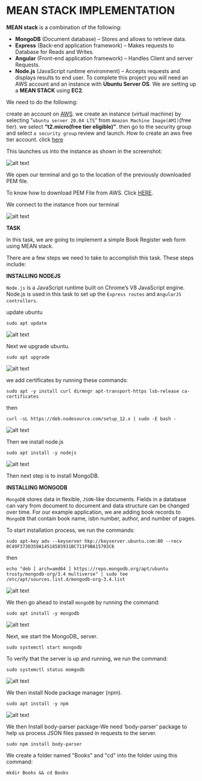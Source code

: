 # MEAN STACK IMPLEMENTATION

**MEAN stack** is a combination of the following:

- **MongoDB** (Document database) – Stores and allows to retrieve data.
- **Express** (Back-end application framework) – Makes requests to Database for Reads and Writes.
- **Angular** (Front-end application framework) – Handles Client and server Requests.
- **Node.js** (JavaScript runtime environment) – Accepts requests and displays results to end user.
To complete this project you will need an AWS account and an instance with **Ubuntu Server OS**. We are setting up a **MEAN STACK** using **EC2**.


We need to do the following:

create an account on [AWS](https://aws.amazon.com/).
we create an instance (virtual machine) by selecting “`ubuntu server 20.04 LTS`” from `Amazon Machine Image(AMI)`(free tier).
we select **“t2.micro(free tier eligible)”**.
then go to the security group and select `a security group` review and launch.
How to create an aws free tier account. click [here](https://www.youtube.com/watch?v=xxKuB9kJoYM&list=PLtPuNR8I4TvkwU7Zu0l0G_uwtSUXLckvh&index=8)

This launches us into the instance as shown in the screenshot:

![alt text](images/4.1.png)

We open our terminal and go to the location of the previously downloaded PEM file.

To know how to download PEM File from AWS. Click [HERE](https://intellipaat.com/community/52119/how-to-download-a-pem-file-from-aws).

We connect to the instance from our terminal

![alt text](images/4.2.png)

**TASK**

In this task, we are going to implement a simple Book Register web form using MEAN stack.

There are a few steps we need to take to accomplish this task. These steps include:

**INSTALLING NODEJS**

`Node.js` is a JavaScript runtime built on Chrome’s V8 JavaScript engine. Node.js is used in this task to set up the `Express routes` and `AngularJS controllers`.

update ubuntu
```
sudo apt update
```
![alt text](images/4.3.png)

Next we upgrade ubuntu.
```
sudo apt upgrade
```

![alt text](images/4.4.png)

we add certificates by running these commands:
```
sudo apt -y install curl dirmngr apt-transport-https lsb-release ca-certificates
```
then
```
curl -sL https://deb.nodesource.com/setup_12.x | sudo -E bash -
```

![alt text](images/4.5.png)

Then we install node.js
```
sudo apt install -y nodejs
```

![alt text](images/4.6.png)

Then next step is to install MongoDB.

**INSTALLING MONGODB**

`MongoDB` stores data in flexible, `JSON`-like documents. Fields in a database can vary from document to document and data structure can be changed over time. For our example application, we are adding book records to `MongoDB` that contain book name, isbn number, author, and number of pages.

To start installation process, we run the commands:
```
sudo apt-key adv --keyserver hkp://keyserver.ubuntu.com:80 --recv 0C49F3730359A14518585931BC711F9BA15703C6
```
then
```
echo "deb [ arch=amd64 ] https://repo.mongodb.org/apt/ubuntu trusty/mongodb-org/3.4 multiverse" | sudo tee /etc/apt/sources.list.d/mongodb-org-3.4.list
```

![alt text](images/4.7.png)


We then go ahead to install `mongoDB` by running the command:
```
sudo apt install -y mongodb
```
![alt text](images/4.8.png)

Next, we start the MongoDB_ server.
```
sudo systemctl start mongodb
```
To verify that the server is up and running, we run the command:
```
sudo systemctl status momgodb
```
![alt text](images/4.9.png)

We then install Node package manager (npm).
```
sudo apt install -y npm
```
![alt text](images/4.10.png)

We then Install body-parser package-We need ‘body-parser’ package to help us process JSON files passed in requests to the server.
```
sudo npm install body-parser
```
We create a folder named "Books" and "cd" into the folder using this command:
```
mkdir Books && cd Books
```

